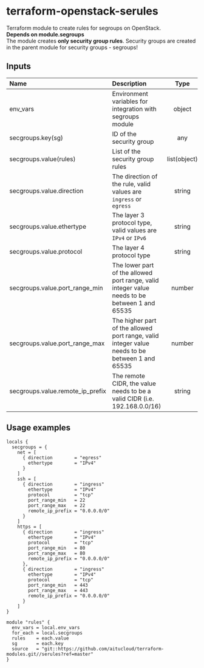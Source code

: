 # terraform-openstack-serules


Terraform module to create rules for segroups on OpenStack.  
**Depends on module.segroups**  
The module creates **only security group rules**. Security groups are created in the parent module for security groups - segroups!  

## Inputs
| Name | Description | Type | Default | Required |
|:-----|:------------|:----:|:-------:|:--------:|
|env_vars  | Environment variables for integration with segroups module | object | - | **yes** |
|secgroups.key(sg)  | ID of the security group | any | `-` | **yes** |
|secgroups.value(rules)  | List of the security group rules | list(object) | `[]` | **yes** |
|secgroups.value.direction  | The direction of the rule, valid values are `ingress` or `egress` | string | `-` | **yes** |
|secgroups.value.ethertype  | The layer 3 protocol type, valid values are `IPv4` or `IPv6` | string | - | **yes**  |
|secgroups.value.protocol  | The layer 4 protocol type | string | - | no |
|secgroups.value.port_range_min  | The lower part of the allowed port range, valid integer value needs to be between 1 and 65535 | number | - | no |
|secgroups.value.port_range_max  | The higher part of the allowed port range, valid integer value needs to be between 1 and 65535 | number | - | no |
|secgroups.value.remote_ip_prefix  | The remote CIDR, the value needs to be a valid CIDR (i.e. 192.168.0.0/16) | string | - | no |

## Usage examples
```hcl
locals {
  secgroups = {
    net = [
      { direction        = "egress"
        ethertype        = "IPv4"
      }
    ]
    ssh = [
      { direction        = "ingress"
        ethertype        = "IPv4"
        protocol         = "tcp"
        port_range_min   = 22
        port_range_max   = 22
        remote_ip_prefix = "0.0.0.0/0"
      }
    ]
    https = [
      { direction        = "ingress"
        ethertype        = "IPv4"
        protocol         = "tcp"
        port_range_min   = 80
        port_range_max   = 80
        remote_ip_prefix = "0.0.0.0/0"
      },
      { direction        = "ingress"
        ethertype        = "IPv4"
        protocol         = "tcp"
        port_range_min   = 443
        port_range_max   = 443
        remote_ip_prefix = "0.0.0.0/0"
      }
    ]
}

module "rules" {
  env_vars = local.env_vars
  for_each = local.secgroups
  rules    = each.value
  sg       = each.key
  source   = "git::https://github.com/aitucloud/terraform-modules.git//serules?ref=master"
}
```
